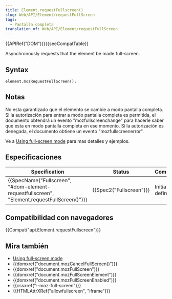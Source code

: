 ```yaml
---
title: Element.requestFullscreen()
slug: Web/API/Element/requestFullScreen
tags:
  - Pantalla completa
translation_of: Web/API/Element/requestFullScreen
---
```

{{APIRef("DOM")}}{{seeCompatTable}}

Asynchronously requests that the element be made full-screen.

## Syntax

```
element.mozRequestFullScreen();
```

## Notas

No esta garantizado que el elemento se cambie a modo pantalla completa. Si la autorización para entrar a modo pantalla completa es permitida, el documento obtendrá un evento "mozfullscreenchange" para hacerle saber que esta en modo pantalla completa en ese momento. Si la autorización es denegada, el documento obtiene un evento "mozfullscreenerror".

Ve a [Using full-screen mode](/es/docs/Web/Guide/API/DOM/Using_full_screen_mode) para mas detalles y ejemplos.

## Especificaciones

| Specification                                                                                                            | Status                           | Comment            |
| ------------------------------------------------------------------------------------------------------------------------ | -------------------------------- | ------------------ |
| {{SpecName("Fullscreen", "#dom-element-requestfullscreen", "Element.requestFullScreen()")}} | {{Spec2("Fullscreen")}} | Initial definition |

## Compatibilidad con navegadores

{{Compat("api.Element.requestFullscreen")}}

## Mira también

- [Using full-screen mode](/es/docs/Web/Guide/API/DOM/Using_full_screen_mode)
- {{domxref("document.mozCancelFullScreen()")}}
- {{domxref("document.mozFullScreen")}}
- {{domxref("document.mozFullScreenElement")}}
- {{domxref("document.mozFullScreenEnabled")}}
- {{cssxref(":-moz-full-screen")}}
- {{HTMLAttrXRef("allowfullscreen", "iframe")}}
